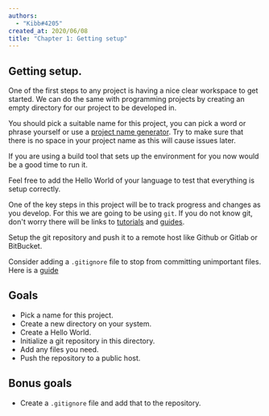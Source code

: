 ```yaml
---
authors:
  - "Kibb#4205"
created_at: 2020/06/08
title: "Chapter 1: Getting setup"
---
```


## Getting setup.

One of the first steps to any project is having a nice clear workspace to get started.
We can do the same with programming projects by creating an empty directory for our project to be developed in.

You should pick a suitable name for this project, you
can pick a word or phrase yourself or use a [project name generator](http://codenames.herokuapp.com/).
Try to make sure that there is no space in your project name as this will cause issues later.

If you are using a build tool that sets up the environment for you now would be a good time to run it.

Feel free to add the Hello World of your language to test that everything is setup correctly.

One of the key steps in this project will be to track progress and changes as you develop.
For this we are going to be using `git`. If you do not know git,
don't worry there will be links to [tutorials](https://www.atlassian.com/git/tutorials)
and [guides](https://rogerdudler.github.io/git-guide/).

Setup the git repository and push it to a remote host like Github or Gitlab or BitBucket.

Consider adding a `.gitignore` file to stop from committing unimportant files.
Here is a [guide](https://help.github.com/en/github/using-git/ignoring-files)

## Goals

- Pick a name for this project.
- Create a new directory on your system.
- Create a Hello World.
- Initialize a git repository in this directory.
- Add any files you need.
- Push the repository to a public host.

## Bonus goals

- Create a `.gitignore` file and add that to the repository.
